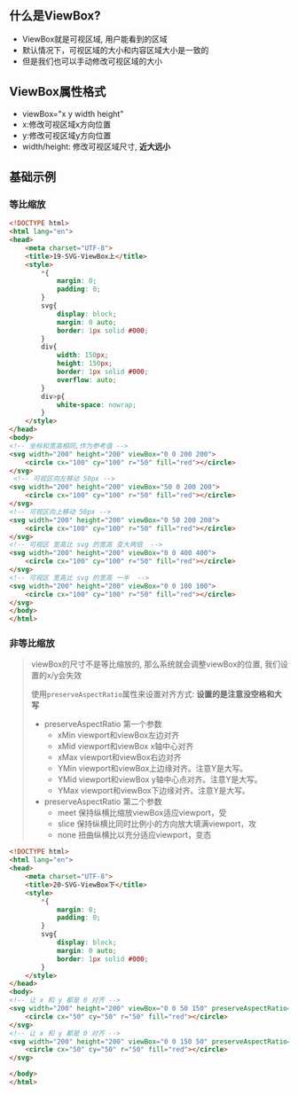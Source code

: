 ## 什么是ViewBox?

- ViewBox就是可视区域, 用户能看到的区域
- 默认情况下，可视区域的大小和内容区域大小是一致的
- 但是我们也可以手动修改可视区域的大小



## ViewBox属性格式

- viewBox="x y width height"
- x:修改可视区域x方向位置
- y:修改可视区域y方向位置
- width/height: 修改可视区域尺寸, **近大远小**

## 基础示例

### 等比缩放

~~~html
<!DOCTYPE html>
<html lang="en">
<head>
    <meta charset="UTF-8">
    <title>19-SVG-ViewBox上</title>
    <style>
        *{
            margin: 0;
            padding: 0;
        }
        svg{
            display: block;
            margin: 0 auto;
            border: 1px solid #000;
        }
        div{
            width: 150px;
            height: 150px;
            border: 1px solid #000;
            overflow: auto;
        }
        div>p{
            white-space: nowrap;
        }
    </style>
</head>
<body>
<!-- 坐标和宽高相同,作为参考值 -->
<svg width="200" height="200" viewBox="0 0 200 200">
    <circle cx="100" cy="100" r="50" fill="red"></circle>
</svg>
 <!-- 可视区向左移动 50px -->
<svg width="200" height="200" viewBox="50 0 200 200">
    <circle cx="100" cy="100" r="50" fill="red"></circle>
</svg>
<!-- 可视区向上移动 50px -->
<svg width="200" height="200" viewBox="0 50 200 200">
    <circle cx="100" cy="100" r="50" fill="red"></circle>
</svg>
<!-- 可视区 宽高比 svg 的宽高 变大两倍  -->
<svg width="200" height="200" viewBox="0 0 400 400">
    <circle cx="100" cy="100" r="50" fill="red"></circle>
</svg>
<!-- 可视区 宽高比 svg 的宽高 一半  -->
<svg width="200" height="200" viewBox="0 0 100 100">
    <circle cx="100" cy="100" r="50" fill="red"></circle>
</svg>
</body>
</html>
~~~

### 非等比缩放

> viewBox的尺寸不是等比缩放的, 那么系统就会调整viewBox的位置, 我们设置的x/y会失效
>
> 使用`preserveAspectRatio`属性来设置对齐方式: **设置的是注意没空格和大写**
>
> - preserveAspectRatio 第一个参数
>   - xMin	viewport和viewBox左边对齐
>   - xMid	viewport和viewBox x轴中心对齐
>   - xMax	viewport和viewBox右边对齐
>   - YMin	viewport和viewBox上边缘对齐。注意Y是大写。
>   - YMid	viewport和viewBox y轴中心点对齐。注意Y是大写。
>   - YMax	viewport和viewBox下边缘对齐。注意Y是大写。
> - preserveAspectRatio 第二个参数
>   - meet	保持纵横比缩放viewBox适应viewport，受
>   - slice	保持纵横比同时比例小的方向放大填满viewport，攻
>   - none	扭曲纵横比以充分适应viewport，变态

~~~HTML
<!DOCTYPE html>
<html lang="en">
<head>
    <meta charset="UTF-8">
    <title>20-SVG-ViewBox下</title>
    <style>
        *{
            margin: 0;
            padding: 0;
        }
        svg{
            display: block;
            margin: 0 auto;
            border: 1px solid #000;
        }
    </style>
</head>
<body>
<!-- 让 x 和 y 都是 0 对齐 -->
<svg width="200" height="200" viewBox="0 0 50 150" preserveAspectRatio="xMinYMin">
    <circle cx="50" cy="50" r="50" fill="red"></circle>
</svg>
<!-- 让 x 和 y 都是 0 对齐 -->
<svg width="200" height="200" viewBox="0 0 150 50" preserveAspectRatio="xMinYMin">
    <circle cx="50" cy="50" r="50" fill="red"></circle>
</svg>

</body>
</html>
~~~

